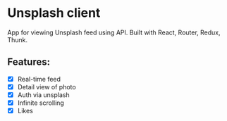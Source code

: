 # Unsplash client
App for viewing Unsplash feed using API.
Built with React, Router, Redux, Thunk.

## Features:
- [x] Real-time feed
- [x] Detail view of photo
- [x] Auth via unsplash
- [x] Infinite scrolling
- [x] Likes
